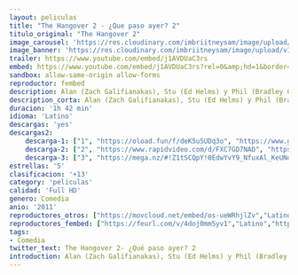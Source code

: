 ```yaml
---
layout: peliculas
title: "The Hangover 2 - ¿Que paso ayer? 2"
titulo_original: "The Hangover 2"
image_carousel: 'https://res.cloudinary.com/imbriitneysam/image/upload/v1543284447/paso2-poster-min.jpg'
image_banner: 'https://res.cloudinary.com/imbriitneysam/image/upload/v1543284447/paso2-banner-min.jpg'
trailer: https://www.youtube.com/embed/j1AVDUaC3rs
embed: https://www.youtube.com/embed/j1AVDUaC3rs?rel=0&amp;hd=1&border=0&wmode=opaque&enablejsapi=1&modestbranding=1&controls=1&showinfo=1
sandbox: allow-same-origin allow-forms
reproductor: fembed
description: Alan (Zach Galifianakas), Stu (Ed Helms) y Phil (Bradley Cooper) vuelven a despertarse en otra habitación de otro hotel y, para no perder la costumbre, en esta ocasión tampoco recuerdan nada. Esta vez sólo saben que están en Tailandia, adonde han viajado, junto a Doug (Justin Bartha), para asistir a la boda de Stu con Lauren (Jamie Chung). El principal problema, el hermano menor de Lauren, Teddy, ha desaparecido. Y para encontrarlo intentarán recomponer su noche anterior, que al parecer ha contado con monos, monjes, transexuales… y Chow (Ken Jeong), claro.
description_corta: Alan (Zach Galifianakas), Stu (Ed Helms) y Phil (Bradley Cooper) vuelven a despertarse en otra habitación de otro hotel y, para no perder la costumbre, en esta ocasión tampoco recuerdan nada. Esta vez sólo saben que están en Tailandia, adonde han..
duracion: '1h 42 min'
idioma: 'Latino'
descargas: 'yes'
descargas2:
    descarga-1: ["1", "https://oload.fun/f/deK5u5UDq3o", "https://www.google.com/s2/favicons?domain=openload.co","OpenLoad","https://res.cloudinary.com/imbriitneysam/image/upload/v1541473684/mexico.png", "Latino", "Full HD"]
    descarga-2: ["2", "https://www.rapidvideo.com/d/FXC7GD7NAD", "https://www.google.com/s2/favicons?domain=www.rapidvideo.com","RapidVideo","https://res.cloudinary.com/imbriitneysam/image/upload/v1541473684/mexico.png", "Latino", "Full HD"]
    descarga-3: ["3", "https://mega.nz/#!Z1tSCQpY!0EdwYvY9_NfuxAl_KeUNd1hw3aTB_zMhURIZrpfeX9I", "https://www.google.com/s2/favicons?domain=mega.nz","Mega","https://res.cloudinary.com/imbriitneysam/image/upload/v1541473684/mexico.png", "Latino", "Full HD"]
estrellas: '5'
clasificacion: '+13'
category: 'peliculas'
calidad: 'Full HD'
genero: Comedia
anio: '2011'
reproductores_otros: ["https://movcloud.net/embed/os-ueWRhjlZv","Latino","https://mstream.press/2t1p8f1gwfry","Latino"]
reproductores_fembed: ["https://feurl.com/v/4doj0mm5yv1","Latino","https://feurl.com/v/3q91776zr29","Latino"]
tags:
- Comedia
twitter_text: The Hangover 2- ¿Qué paso ayer? 2
introduction: Alan (Zach Galifianakas), Stu (Ed Helms) y Phil (Bradley Cooper) vuelven a despertarse en otra habitación de otro hotel y, para no perder la costumbre, en esta ocasión tampoco recuerdan nada. Esta vez sólo saben que están en Tailandia, adonde han..
---
```



 







